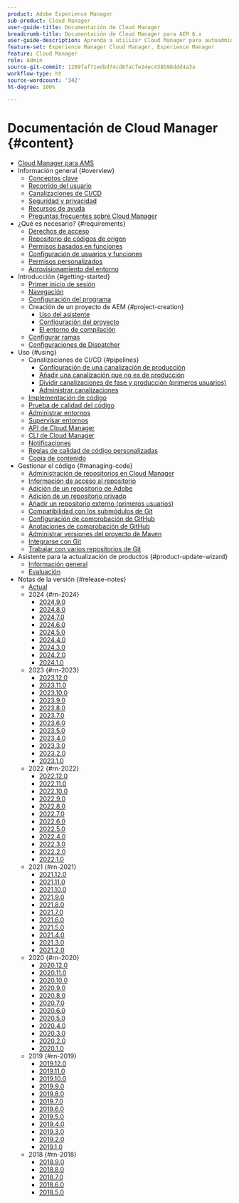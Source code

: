 ```yaml
---
product: Adobe Experience Manager
sub-product: Cloud Manager
user-guide-title: Documentación de Cloud Manager
breadcrumb-title: Documentación de Cloud Manager para AEM 6.x
user-guide-description: Aprenda a utilizar Cloud Manager para autoadministrar Adobe Experience Manager para AMS en la nube.
feature-set: Experience Manager Cloud Manager, Experience Manager
feature: Cloud Manager
role: Admin
source-git-commit: 1209faf71edbd74cd87acfe24ec438b98ddd4a3a
workflow-type: ht
source-wordcount: '342'
ht-degree: 100%

---
```



# Documentación de Cloud Manager {#content}

+ [Cloud Manager para AMS](/help/introduction.md)
+ Información general {#overview}
   + [Conceptos clave](/help/overview/key-concepts.md)
   + [Recorrido del usuario](/help/overview/user-journey.md)
   + [Canalizaciones de CI/CD](/help/overview/ci-cd-pipelines.md)
   + [Seguridad y privacidad](/help/overview/security-and-privacy.md)
   + [Recursos de ayuda](/help/overview/help-resources.md)
   + [Preguntas frecuentes sobre Cloud Manager](/help/overview/faqs.md)
+ ¿Qué es necesario? {#requirements}
   + [Derechos de acceso](/help/requirements/access-rights.md)
   + [Repositorio de códigos de origen](/help/requirements/source-code-repository.md)
   + [Permisos basados en funciones](/help/requirements/role-based-permissions.md)
   + [Configuración de usuarios y funciones](/help/requirements/users-and-roles.md)
   + [Permisos personalizados](/help/using/custom-permissions.md)
   + [Aprovisionamiento del entorno](/help/requirements/environment-provisioning.md)
+ Introducción {#getting-started}
   + [Primer inicio de sesión](/help/getting-started/first-time-login.md)
   + [Navegación](/help/getting-started/navigation.md)
   + [Configuración del programa](/help/getting-started/program-setup.md)
   + Creación de un proyecto de AEM {#project-creation}
      + [Uso del asistente](/help/getting-started/using-the-wizard.md)
      + [Configuración del proyecto](/help/getting-started/project-setup.md)
      + [El entorno de compilación](/help/getting-started/build-environment.md)
   + [Configurar ramas](/help/getting-started/configuring-branches.md)
   + [Configuraciones de Dispatcher](/help/getting-started/dispatcher-configurations.md)
+ Uso {#using}
   + Canalizaciones de CI/CD {#pipelines}
      + [Configuración de una canalización de producción](/help/using/production-pipelines.md)
      + [Añadir una canalización que no es de producción](/help/using/non-production-pipelines.md)
      + [Dividir canalizaciones de fase y producción (primeros usuarios)](/help/using/stage-prod-only.md)
      + [Administrar canalizaciones](/help/using/managing-pipelines.md)
   + [Implementación de código](/help/using/code-deployment.md)
   + [Prueba de calidad del código](/help/using/code-quality-testing.md)
   + [Administrar entornos](/help/using/managing-environments.md)
   + [Supervisar entornos](/help/using/monitoring-environments.md)
   + [API de Cloud Manager](https://developer.adobe.com/experience-cloud/cloud-manager/reference/api/)
   + [CLI de Cloud Manager](https://github.com/adobe/aio-cli-plugin-cloudmanager/blob/main/README.md)
   + [Notificaciones](/help/using/notifications.md)
   + [Reglas de calidad de código personalizadas](/help/using/custom-code-quality-rules.md)
   + [Copia de contenido](/help/using/content-copy.md)
+ Gestionar el código {#managing-code}
   + [Administración de repositorios en Cloud Manager](/help/managing-code/managing-repositories.md)
   + [Información de acceso al repositorio](/help/managing-code/accessing-repositories.md)
   + [Adición de un repositorio de Adobe](/help/managing-code/adobe-repositories.md)
   + [Adición de un repositorio privado](/help/managing-code/private-repositories.md)
   + [Añadir un repositorio externo (primeros usuarios)](/help/managing-code/external-repositories.md)
   + [Compatibilidad con los submódulos de Git](/help/managing-code/git-submodules.md)
   + [Configuración de comprobación de GitHub](/help/managing-code/github-check-config.md)
   + [Anotaciones de comprobación de GitHub](/help/managing-code/github-annotations.md)
   + [Administrar versiones del proyecto de Maven](/help/managing-code/maven-project-version.md)
   + [Integrarse con Git](/help/managing-code/git-integration.md)
   + [Trabajar con varios repositorios de Git](/help/managing-code/multiple-git-repos.md)
+ Asistente para la actualización de productos {#product-update-wizard}
   + [Información general](/help/product-update-wizard/overview.md)
   + [Evaluación](/help/product-update-wizard/evaluation.md)
+ Notas de la versión {#release-notes}
   + [Actual](/help/release-notes/current.md)
   + 2024 {#rn-2024}
      + [2024.9.0](/help/release-notes/2024/2024-9-0.md)
      + [2024.8.0](/help/release-notes/2024/2024-8-0.md)
      + [2024.7.0](/help/release-notes/2024/2024-7-0.md)
      + [2024.6.0](/help/release-notes/2024/2024-6-0.md)
      + [2024.5.0](/help/release-notes/2024/2024-5-0.md)
      + [2024.4.0](/help/release-notes/2024/2024-4-0.md)
      + [2024.3.0](/help/release-notes/2024/2024-3-0.md)
      + [2024.2.0](/help/release-notes/2024/2024-2-0.md)
      + [2024.1.0](/help/release-notes/2024/2024-1-0.md)
   + 2023 {#rn-2023}
      + [2023.12.0](/help/release-notes/2023/2023-12-0.md)
      + [2023.11.0](/help/release-notes/2023/2023-11-0.md)
      + [2023.10.0](/help/release-notes/2023/2023-10-0.md)
      + [2023.9.0](/help/release-notes/2023/2023-9-0.md)
      + [2023.8.0](/help/release-notes/2023/2023-8-0.md)
      + [2023.7.0](/help/release-notes/2023/2023-7-0.md)
      + [2023.6.0](/help/release-notes/2023/2023-6-0.md)
      + [2023.5.0](/help/release-notes/2023/2023-5-0.md)
      + [2023.4.0](/help/release-notes/2023/2023-4-0.md)
      + [2023.3.0](/help/release-notes/2023/2023-3-0.md)
      + [2023.2.0](/help/release-notes/2023/2023-2-0.md)
      + [2023.1.0](/help/release-notes/2023/2023-1-0.md)
   + 2022 {#rn-2022}
      + [2022.12.0](/help/release-notes/2022/2022-12-0.md)
      + [2022.11.0](/help/release-notes/2022/2022-11-0.md)
      + [2022.10.0](/help/release-notes/2022/2022-10-0.md)
      + [2022.9.0](/help/release-notes/2022/2022-9-0.md)
      + [2022.8.0](/help/release-notes/2022/2022-8-0.md)
      + [2022.7.0](/help/release-notes/2022/2022-7-0.md)
      + [2022.6.0](/help/release-notes/2022/2022-6-0.md)
      + [2022.5.0](/help/release-notes/2022/2022-5-0.md)
      + [2022.4.0](/help/release-notes/2022/2022-4-0.md)
      + [2022.3.0](/help/release-notes/2022/2022-3-0.md)
      + [2022.2.0](/help/release-notes/2022/2022-2-0.md)
      + [2022.1.0](/help/release-notes/2022/2022-1-0.md)
   + 2021 {#rn-2021}
      + [2021.12.0](/help/release-notes/2021/2021-12-0.md)
      + [2021.11.0](/help/release-notes/2021/2021-11-0.md)
      + [2021.10.0](/help/release-notes/2021/2021-10-0.md)
      + [2021.9.0](/help/release-notes/2021/2021-9-0.md)
      + [2021.8.0](/help/release-notes/2021/2021-8-0.md)
      + [2021.7.0](/help/release-notes/2021/2021-7-0.md)
      + [2021.6.0](/help/release-notes/2021/2021-6-0.md)
      + [2021.5.0](/help/release-notes/2021/2021-5-0.md)
      + [2021.4.0](/help/release-notes/2021/2021-4-0.md)
      + [2021.3.0](/help/release-notes/2021/2021-3-0.md)
      + [2021.2.0](/help/release-notes/2021/2021-2-0.md)
   + 2020 {#rn-2020}
      + [2020.12.0](/help/release-notes/2020/2020-12-0.md)
      + [2020.11.0](/help/release-notes/2020/2020-11-0.md)
      + [2020.10.0](/help/release-notes/2020/2020-10-0.md)
      + [2020.9.0](/help/release-notes/2020/2020-9-0.md)
      + [2020.8.0](/help/release-notes/2020/2020-8-0.md)
      + [2020.7.0](/help/release-notes/2020/2020-7-0.md)
      + [2020.6.0](/help/release-notes/2020/2020-6-0.md)
      + [2020.5.0](/help/release-notes/2020/2020-5-0.md)
      + [2020.4.0](/help/release-notes/2020/2020-4-0.md)
      + [2020.3.0](/help/release-notes/2020/2020-3-0.md)
      + [2020.2.0](/help/release-notes/2020/2020-2-0.md)
      + [2020.1.0](/help/release-notes/2020/2020-1-0.md)
   + 2019 {#rn-2019}
      + [2019.12.0](/help/release-notes/2019/2019-12-0.md)
      + [2019.11.0](/help/release-notes/2019/2019-11-0.md)
      + [2019.10.0](/help/release-notes/2019/2019-10-0.md)
      + [2019.9.0](/help/release-notes/2019/2019-9-0.md)
      + [2019.8.0](/help/release-notes/2019/2019-8-0.md)
      + [2019.7.0](/help/release-notes/2019/2019-7-0.md)
      + [2019.6.0](/help/release-notes/2019/2019-6-0.md)
      + [2019.5.0](/help/release-notes/2019/2019-5-0.md)
      + [2019.4.0](/help/release-notes/2019/2019-4-0.md)
      + [2019.3.0](/help/release-notes/2019/2019-3-0.md)
      + [2019.2.0](/help/release-notes/2019/2019-2-0.md)
      + [2019.1.0](/help/release-notes/2019/2019-1-0.md)
   + 2018 {#rn-2018}
      + [2018.9.0](/help/release-notes/2018/2018-9-0.md)
      + [2018.8.0](/help/release-notes/2018/2018-8-0.md)
      + [2018.7.0](/help/release-notes/2018/2018-7-0.md)
      + [2018.6.0](/help/release-notes/2018/2018-6-0.md)
      + [2018.5.0](/help/release-notes/2018/2018-5-0.md)
